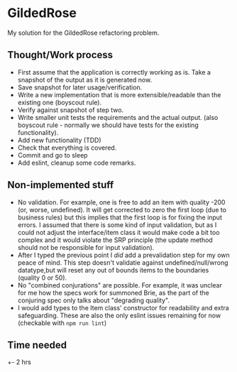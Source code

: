 # GildedRose

My solution for the GildedRose refactoring problem.

## Thought/Work process

- First assume that the application is correctly working as is. Take a snapshot of the output as it is generated now.
- Save snapshot for later usage/verification.
- Write a new implementation that is more extensible/readable than the existing one (boyscout rule).
- Verify against snapshot of step two.
- Write smaller unit tests the requirements and the actual output. (also boyscout rule - normally we should have tests for the existing functionality).
- Add new functionality (TDD)
- Check that everything is covered.
- Commit and go to sleep
- Add eslint, cleanup some code remarks.

## Non-implemented stuff

- No validation. For example, one is free to add an item with quality -200 (or, worse, undefined). It will get corrected to zero the first loop (due to business rules) but this implies that the first loop is for fixing the input errors. I assumed that there is some kind of input validation, but as I could not adjust the interface/item class it would make code a bit too complex and it would violate the SRP principle (the update method should not be responsible for input validation).
- After I typed the previous point I _did_ add a prevalidation step for my own peace of mind. This step doesn't validatie against undefined/null/wrong datatype,but will reset any out of bounds items to the boundaries (quality 0 or 50).
- No "combined conjurations" are possible. For example, it was unclear for me how the specs work for summoned Brie, as the part of the conjuring spec only talks about "degrading quality".
- I would add types to the Item class' constructor for readability and extra safeguarding. These are also the only eslint issues remaining for now (checkable with `npm run lint`)

## Time needed

+- 2 hrs
